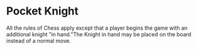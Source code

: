 # Pocket Knight

All the rules of Chess apply except that a player begins the game with an additional knight "in hand."The Knight in hand may be placed on the board instead of a normal move.
